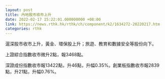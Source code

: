 ```yaml
---
layout: post
title: 內地股市收市上升
date: 2022-02-17 15:22:01.000000000 +08:00
link: https://news.rthk.hk/rthk/ch/component/k2/1634272-20220217.htm
categories: rthk
---
```


滬深股市收市上升，黃金、環保股上升；旅遊、教育和數據安全等股份向下。

上證綜合指數收市微升2點，報3468點。

深證成份指數收市報13422點，升46點，升幅0.35%。創業板指數收市報2839點，升21點，升幅0.76%。
